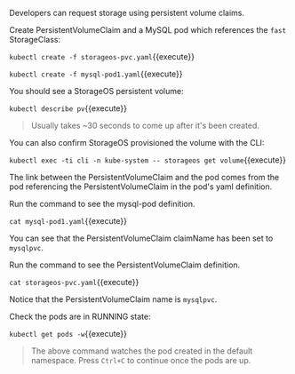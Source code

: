Developers can request storage using persistent volume claims.

Create PersistentVolumeClaim and a MySQL pod which references the `fast` StorageClass:

`kubectl create -f storageos-pvc.yaml`{{execute}}

`kubectl create -f mysql-pod1.yaml`{{execute}}

You should see a StorageOS persistent volume:

`kubectl describe pv`{{execute}}

> Usually takes ~30 seconds to come up after it's been created.

You can also confirm StorageOS provisioned the volume with the CLI:

`kubectl exec -ti cli -n kube-system -- storageos get volume`{{execute}}

The link between the PersistentVolumeClaim and the pod comes from the pod
referencing the PersistentVolumeClaim in the pod's yaml definition.

Run the command to see the mysql-pod definition. 

`cat mysql-pod1.yaml`{{execute}}

You can see that the PersistentVolumeClaim claimName has been set to `mysqlpvc`.

Run the command to see the PersistentVolumeClaim definition. 

`cat storageos-pvc.yaml`{{execute}}

Notice that the PersistentVolumeClaim name is `mysqlpvc`.

Check the pods are in RUNNING state:

`kubectl get pods -w`{{execute}}

> The above command watches the pod created in the default namespace. Press `Ctrl+C` to continue once the pods are up.